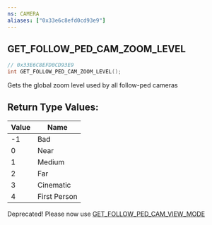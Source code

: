 ```yaml
---
ns: CAMERA
aliases: ["0x33e6c8efd0cd93e9"]
---
```

## GET_FOLLOW_PED_CAM_ZOOM_LEVEL

```c
// 0x33E6C8EFD0CD93E9
int GET_FOLLOW_PED_CAM_ZOOM_LEVEL();
```

Gets the global zoom level used by all follow-ped cameras

## Return Type Values:
| Value | Name |
| --- | --- |
| -1 | Bad |
| 0 | Near |
| 1 | Medium |
| 2 | Far |
| 3 | Cinematic |
| 4 | First Person |

Deprecated! Please now use [GET_FOLLOW_PED_CAM_VIEW_MODE](#_0x8D4D46230B2C353A)

